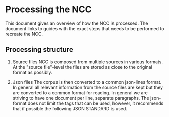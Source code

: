 # Processing the NCC
This document gives an overview of how the NCC is processed. The document links to guides with the exact steps that needs to be performed to recreate the NCC.

## Processing structure

1) Source files
NCC is composed from multiple sources in various formats. At the "source file"-level the files are stored as close to the original format as possibly.

2) Json files
The corpus is then converted to a common json-lines format. In general all relevant information from the source files are kept but they are converted to a common format for reading. In general we are striving to have one document per line, separate paragraphs. The json-format does not limit the tags that can be used, however, it recommends that if possible the following JSON STANDARD is used. 
